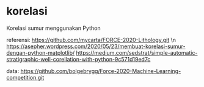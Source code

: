 # korelasi

Korelasi sumur menggunakan Python


referensi:
https://github.com/mycarta/FORCE-2020-Lithology.git \n
https://asepher.wordpress.com/2020/05/23/membuat-korelasi-sumur-dengan-python-matplotlib/
https://medium.com/sedstrat/simple-automatic-stratigraphic-well-corellation-with-python-9c571d19ed7c

data:
https://github.com/bolgebrygg/Force-2020-Machine-Learning-competition.git
